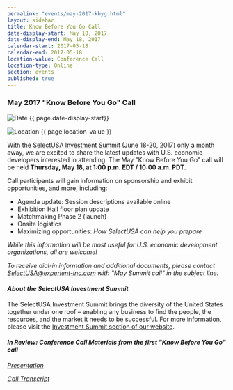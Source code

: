 ```yaml
---
permalink: "events/may-2017-kbyg.html"
layout: sidebar
title: Know Before You Go Call
date-display-start: May 18, 2017
date-display-end: May 18, 2017
calendar-start: 2017-05-18
calendar-end: 2017-05-18
location-value: Conference Call
location-type: Online
section: events
published: true
---
```


### May 2017 "Know Before You Go" Call

![Date](https://google.github.io/material-design-icons/action/svg/design/ic_event_24px.svg "Date") {{ page.date-display-start}}

![Location](http://google.github.io/material-design-icons/social/svg/design/ic_location_city_24px.svg "Location") {{ page.location-value }}

With the [SelectUSA Investment Summit](http://www.selectusasummit.us/?utm_source=website&utm_campaign=GrowWithUS17&utm_medium=selectusa) (June 18-20, 2017) only a month away, we are excited to share the latest updates with U.S. economic developers interested in attending. The May "Know Before You Go" call will be held **Thursday, May 18, at 1:00 p.m. EDT / 10:00 a.m. PDT**.

Call participants will gain information on sponsorship and exhibit opportunities, and more, including:

* Agenda update: Session descriptions available online
* Exhibition Hall floor plan update
* Matchmaking Phase 2 (launch)
* Onsite logistics
* Maximizing opportunities: _How SelectUSA can help you prepare_

_While this information will be most useful for U.S. economic development organizations, all are welcome!_

_To receive dial-in information and additional documents, please contact [SelectUSA@experient-inc.com](mailto:SelectUSA@experient-inc.com) with "May Summit call" in the subject line._

#### _About the SelectUSA Investment Summit_

The SelectUSA Investment Summit brings the diversity of the United States together under one roof – enabling any business to find the people, the resources, and the market it needs to be successful. For more information, please visit the [Investment Summit section of our website](https://www.selectusa.gov/selectusa-summit).

#### _In Review: Conference Call Materials from the first "Know Before You Go" call_

_[Presentation](https://www.selectusa.gov/conference-calls/2017-kbyg-1)_

_[Call Transcript](https://www.selectusa.gov/transcripts/2017-kbyg-1)_
